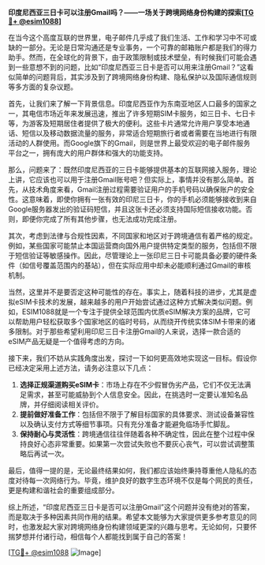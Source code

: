 **印度尼西亚三日卡可以注册Gmail吗？——一场关于跨境网络身份构建的探索[[TG💪+ @esim1088](https://t.me/s/esim1088)]**

在当今这个高度互联的世界里，电子邮件几乎成了我们生活、工作和学习中不可或缺的一部分。无论是日常沟通还是专业事务，一个可靠的邮箱账户都是我们的得力助手。然而，在全球化的背景下，由于政策限制或技术壁垒，有时候我们可能会遇到一些意想不到的问题，比如“印度尼西亚三日卡是否可以用来注册Gmail？”这看似简单的问题背后，其实涉及到了跨境网络身份构建、隐私保护以及国际通信规则等多方面的复杂议题。

首先，让我们来了解一下背景信息。印度尼西亚作为东南亚地区人口最多的国家之一，其电信市场近年来发展迅速，推出了许多短期SIM卡服务，如三日卡、七日卡等，为游客及短期居住者提供了极大的便利。这些卡片通常允许用户享受本地通话、短信以及移动数据流量的服务，非常适合短期旅行者或者需要在当地进行有限活动的人群使用。而Google旗下的Gmail，则是世界上最受欢迎的电子邮件服务平台之一，拥有庞大的用户群体和强大的功能支持。

那么，问题来了：既然印度尼西亚的三日卡能够提供基本的互联网接入服务，理论上讲，它应该也可以用于注册Gmail账号吧？但实际上，事情并没有那么简单。首先，从技术角度来看，Gmail注册过程需要验证用户的手机号码以确保账户的安全性。这意味着，即使你拥有一张有效的印尼三日卡，你的手机必须能够接收到来自Google服务器发出的验证码短信，并且这张卡还必须支持国际短信接收功能。否则，即便你完成了所有其他步骤，也无法成功完成注册。

其次，考虑到法律与合规性因素，不同国家和地区对于跨境通信有着严格的规定。例如，某些国家可能禁止本国运营商向国外用户提供特定类型的服务，包括但不限于短信验证等敏感操作。因此，尽管理论上一张印尼三日卡可能具备必要的硬件条件（如信号覆盖范围内的基站），但在实际应用中却未必能顺利通过Gmail的审核机制。

当然，这里并不是要否定这种可能性的存在。事实上，随着科技的进步，尤其是虚拟eSIM卡技术的发展，越来越多的用户开始尝试通过这种方式解决类似问题。例如，ESIM1088就是一个专注于提供全球范围内优质eSIM解决方案的品牌，它可以帮助用户轻松获取多个国家地区的临时号码，从而绕开传统实体SIM卡带来的诸多限制。对于那些希望利用印尼三日卡注册Gmail的人来说，选择一款合适的eSIM产品无疑是一个值得考虑的方向。

接下来，我们不妨从实践角度出发，探讨一下如何更高效地实现这一目标。假设你已经决定采用上述方法，请务必注意以下几点：

1. **选择正规渠道购买eSIM卡**：市场上存在不少假冒伪劣产品，它们不仅无法满足需求，甚至可能威胁到个人信息安全。因此，在挑选时一定要认准知名品牌，并仔细阅读相关评价。
2. **提前做好准备工作**：包括但不限于了解目标国家的具体要求、测试设备兼容性以及确认支付方式等细节事项。只有充分准备才能避免临场手忙脚乱。
3. **保持耐心与灵活性**：跨境通信往往伴随着各种不确定性，因此在整个过程中保持良好心态非常重要。如果第一次尝试失败也不要灰心丧气，可以尝试调整策略后再试一次。

最后，值得一提的是，无论最终结果如何，我们都应该始终秉持尊重他人隐私的态度对待每一次网络行为。毕竟，维护良好的数字生态环境不仅是每个网民的责任，更是构建和谐社会的重要组成部分。

综上所述，“印度尼西亚三日卡是否可以注册Gmail”这个问题并没有绝对的答案，而是取决于多种因素共同作用的结果。希望本文能够为大家提供更多参考意见的同时，也激发起大家对跨境网络身份构建领域更深的兴趣与思考。无论如何，只要怀揣梦想并付诸行动，相信每个人都能找到属于自己的答案！

[[TG💪+ @esim1088](https://t.me/s/esim1088) ![Image](https://i.postimg.cc/4NQfJmqS/Snipaste-2025-05-13-00-14-12.png)]